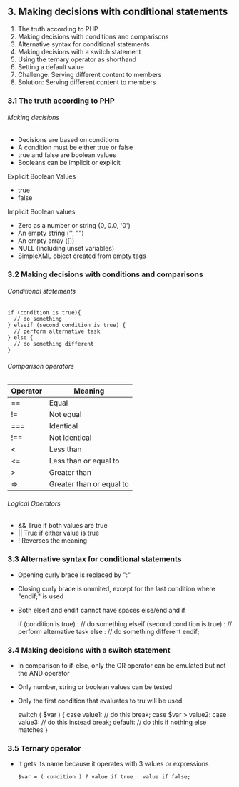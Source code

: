 ## 3. Making decisions with conditional statements

1. The truth according to PHP
2. Making decisions with conditions and comparisons
3. Alternative syntax for conditional statements
4. Making decisions with a switch statement
5. Using the ternary operator as shorthand
6. Setting a default value
7. Challenge: Serving different content to members
8. Solution: Serving different content to members


### 3.1 The truth according to PHP

###### Making decisions

- Decisions are based on conditions
- A condition must be either true or false
- true and false are boolean values
- Booleans can be implicit or explicit

Explicit Boolean Values

- true
- false

Implicit Boolean values

- Zero as a number or string (0, 0.0, '0')
- An empty string ('', "")
- An empty array ([])
- NULL (including unset variables)
- SimpleXML object created from empty tags


### 3.2 Making decisions with conditions and comparisons

###### Conditional statements

    if (condition is true){
      // do something
    } elseif (second condition is true) {
      // perform alternative task
    } else {
      // do something different
    }

###### Comparison operators

| Operator  | Meaning                   |
| --------- | ------------------------- |
| ==        | Equal                     |
| !=        | Not equal                 |
| ===       | Identical                 |
| !==       | Not identical             |
| <         | Less than                 |
| <=        | Less than or equal to     |
| >         | Greater than              |
| =>        | Greater than or equal to  |

###### Logical Operators

- &&  True if both values are true
- ||  True if either value is true
- ! Reverses the meaning

### 3.3 Alternative syntax for conditional statements

- Opening curly brace is replaced by ":"
- Closing curly brace is ommited, except for the last condition where "endif;" is used
- Both elseif and endif cannot have spaces else\/end and if


    if (condition is true) :
      // do something
    elseif (second condition is true) :
      // perform alternative task
    else :
      // do something different
    endif;

### 3.4 Making decisions with a switch statement

- In comparison to if-else, only the OR operator can be emulated but not the AND operator
- Only number, string or boolean values can be tested
- Only the first condition that evaluates to tru will be used


    switch ( $var ) {
      case value1:
          // do this
          break;
      case $var > value2:
      case value3:
          // do this instead
          break;
      default:
          // do this if nothing else matches
    }

### 3.5 Ternary operator

- It gets its name because it operates with 3 values or expressions

      $var = ( condition ) ? value if true : value if false;
